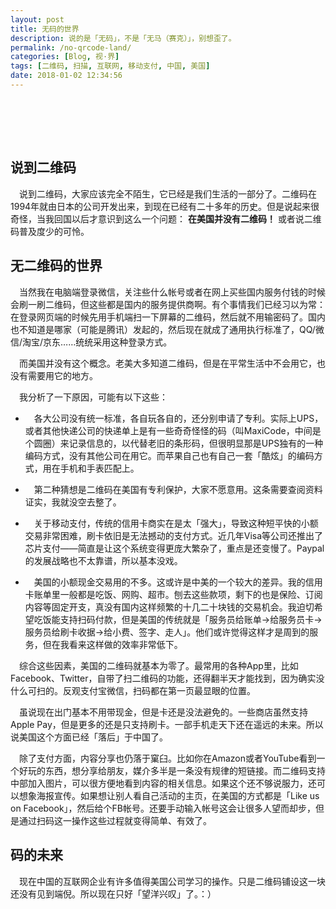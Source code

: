 ```yaml
---
layout: post
title: 无码的世界
description: 说的是「无码」，不是「无马（赛克）」，别想歪了。
permalink: /no-qrcode-land/
categories: [Blog, 视·界]
tags: [二维码, 扫描, 互联网, 移动支付, 中国, 美国]
date: 2018-01-02 12:34:56
---
```


# 　

## 说到二维码

　说到二维码，大家应该完全不陌生，它已经是我们生活的一部分了。二维码在1994年就由日本的公司开发出来，到现在已经有二十多年的历史。但是说起来很奇怪，当我回国以后才意识到这么一个问题： ****在美国并没有二维码！**** 或者说二维码普及度少的可怜。

## 无二维码的世界

　当然我在电脑端登录微信，关注些什么帐号或者在网上买些国内服务付钱的时候会刷一刷二维码，但这些都是国内的服务提供商啊。有个事情我们已经习以为常：在登录网页端的时候先用手机端扫一下屏幕的二维码，然后就不用输密码了。国内也不知道是哪家（可能是腾讯）发起的，然后现在就成了通用执行标准了，QQ/微信/淘宝/京东……统统采用这种登录方式。

　而美国并没有这个概念。老美大多知道二维码，但是在平常生活中不会用它，也没有需要用它的地方。

　我分析了一下原因，可能有以下这些：

-   　各大公司没有统一标准，各自玩各自的，还分别申请了专利。实际上UPS，或者其他快递公司的快递单上是有一些奇奇怪怪的码（叫MaxiCode，中间是个圆圈）来记录信息的，以代替老旧的条形码，但很明显那是UPS独有的一种编码方式，没有其他公司在用它。而苹果自己也有自己一套「酷炫」的编码方式，用在手机和手表匹配上。

-   　第二种猜想是二维码在美国有专利保护，大家不愿意用。这条需要查阅资料证实，我就没空去整了。

-   　关于移动支付，传统的信用卡商实在是太「强大」，导致这种短平快的小额交易非常困难，刷卡依旧是无法撼动的支付方式。近几年Visa等公司还推出了芯片支付——简直是让这个系统变得更庞大繁杂了，重点是还变慢了。Paypal的发展战略也不太靠谱，所以基本没戏。

-   　美国的小额现金交易用的不多。这或许是中美的一个较大的差异。我的信用卡账单里一般都是吃饭、网购、超市。刨去这些款项，剩下的也是保险、订阅内容等固定开支，真没有国内这样频繁的十几二十块钱的交易机会。我迫切希望吃饭能支持扫码付款，但是美国的传统就是「服务员给账单->给服务员卡->服务员给刷卡收据->给小费、签字、走人」。他们或许觉得这样才是周到的服务，但在我看来这样做的效率非常低下。

　综合这些因素，美国的二维码就基本为零了。最常用的各种App里，比如Facebook、Twitter，自带了扫二维码的功能，还得翻半天才能找到，因为确实没什么可扫的。反观支付宝微信，扫码都在第一页最显眼的位置。

　虽说现在出门基本不用带现金，但是卡还是没法避免的。一些商店虽然支持Apple Pay，但是更多的还是只支持刷卡。一部手机走天下还在遥远的未来。所以说美国这个方面已经「落后」于中国了。

　除了支付方面，内容分享也仍落于窠臼。比如你在Amazon或者YouTube看到一个好玩的东西，想分享给朋友，媒介多半是一条没有规律的短链接。而二维码支持中部加入图片，可以很方便地看到内容的相关信息。如果这个还不够说服力，还可以想象海报宣传。如果想让别人看自己活动的主页，在美国的方式都是「Like us on Facebook」，然后给个FB帐号。还要手动输入帐号这会让很多人望而却步，但是通过扫码这一操作这些过程就变得简单、有效了。

## 码的未来

　现在中国的互联网企业有许多值得美国公司学习的操作。只是二维码铺设这一块还没有见到端倪。所以现在只好「望洋兴叹」了。：）
